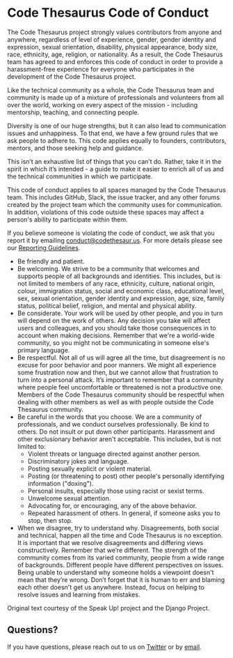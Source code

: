 # Code Thesaurus Code of Conduct

The Code Thesaurus project strongly values contributors from anyone and anywhere, regardless of level of experience, gender, gender identity and expression, sexual orientation, disability, physical appearance, body size, race, ethnicity, age, religion, or nationality. As a result, the Code Thesaurus team has agreed to and enforces this code of conduct in order to provide a harassment-free experience for everyone who participates in the development of the Code Thesaurus project.

Like the technical community as a whole, the Code Thesaurus team and community is made up of a mixture of professionals and volunteers from all over the world, working on every aspect of the mission - including mentorship, teaching, and connecting people.

Diversity is one of our huge strengths, but it can also lead to communication issues and unhappiness. To that end, we have a few ground rules that we ask people to adhere to. This code applies equally to founders, contributors, mentors, and those seeking help and guidance.

This isn’t an exhaustive list of things that you can’t do. Rather, take it in the spirit in which it’s intended - a guide to make it easier to enrich all of us and the technical communities in which we participate.

This code of conduct applies to all spaces managed by the Code Thesaurus team. This includes GitHub, Slack, the issue tracker, and any other forums created by the project team which the community uses for communication. In addition, violations of this code outside these spaces may affect a person's ability to participate within them.

If you believe someone is violating the code of conduct, we ask that you report it by emailing [conduct@codethesaur.us](mailto:conduct@codethesaur.us). For more details please see our [Reporting Guidelines](CODE_OF_CONDUCT_REPORTING.md).

* Be friendly and patient.
* Be welcoming. We strive to be a community that welcomes and supports people of all backgrounds and identities. This includes, but is not limited to members of any race, ethnicity, culture, national origin, colour, immigration status, social and economic class, educational level, sex, sexual orientation, gender identity and expression, age, size, family status, political belief, religion, and mental and physical ability.
* Be considerate. Your work will be used by other people, and you in turn will depend on the work of others. Any decision you take will affect users and colleagues, and you should take those consequences in to account when making decisions. Remember that we're a world-wide community, so you might not be communicating in someone else's primary language.
* Be respectful. Not all of us will agree all the time, but disagreement is no excuse for poor behavior and poor manners. We might all experience some frustration now and then, but we cannot allow that frustration to turn into a personal attack. It’s important to remember that a community where people feel uncomfortable or threatened is not a productive one. Members of the Code Thesaurus community should be respectful when dealing with other members as well as with people outside the Code Thesaurus community.
* Be careful in the words that you choose. We are a community of professionals, and we conduct ourselves professionally. Be kind to others. Do not insult or put down other participants. Harassment and other exclusionary behavior aren't acceptable. This includes, but is not limited to:
    * Violent threats or language directed against another person.
    * Discriminatory jokes and language.
    * Posting sexually explicit or violent material.
    * Posting (or threatening to post) other people's personally identifying information ("doxing").
    * Personal insults, especially those using racist or sexist terms.
    * Unwelcome sexual attention.
    * Advocating for, or encouraging, any of the above behavior.
    * Repeated harassment of others. In general, if someone asks you to stop, then stop.
* When we disagree, try to understand why. Disagreements, both social and technical, happen all the time and Code Thesaurus is no exception. It is important that we resolve disagreements and differing views constructively. Remember that we’re different. The strength of the community comes from its varied community, people from a wide range of backgrounds. Different people have different perspectives on issues. Being unable to understand why someone holds a viewpoint doesn't mean that they’re wrong. Don’t forget that it is human to err and blaming each other doesn't get us anywhere. Instead, focus on helping to resolve issues and learning from mistakes.

Original text courtesy of the Speak Up! project and the Django Project.

## Questions?

If you have questions, please reach out to us on [Twitter](https://twitter.com/codethesaurus) or by [email](mailto:conduct@codethesaur.us).
